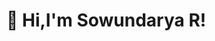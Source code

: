 # 👋 Hi,I'm Sowundarya R!

<!--
**sowund/sowund** is a ✨ _special_ ✨ repository because its `README.md` (this file) appears on your GitHub profile.

Here are some ideas to get you started:
🎓 I'm a Computer Science and Engineering student passionate about developing creative web applications and exploring data-driven technologies.  

💡 I love working on:
- Web Development (HTML, CSS, JavaScript)
- Java and Data Structures
- Python and Machine Learning  



 🔭 I’m currently working on a Full-Stack project
 🌱 I’m currently learning Data Structures and Algorithms
 📫 How to reach me sowund19@gmail.com

-->
